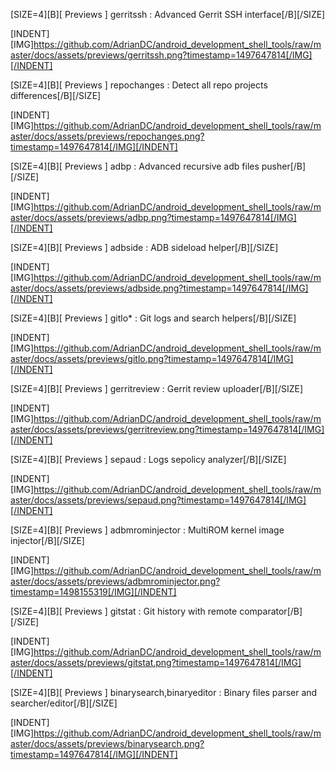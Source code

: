 [SIZE=4][B][ Previews ] gerritssh : Advanced Gerrit SSH interface[/B][/SIZE]

[INDENT][IMG]https://github.com/AdrianDC/android_development_shell_tools/raw/master/docs/assets/previews/gerritssh.png?timestamp=1497647814[/IMG][/INDENT]


[SIZE=4][B][ Previews ] repochanges : Detect all repo projects differences[/B][/SIZE]

[INDENT][IMG]https://github.com/AdrianDC/android_development_shell_tools/raw/master/docs/assets/previews/repochanges.png?timestamp=1497647814[/IMG][/INDENT]


[SIZE=4][B][ Previews ] adbp : Advanced recursive adb files pusher[/B][/SIZE]

[INDENT][IMG]https://github.com/AdrianDC/android_development_shell_tools/raw/master/docs/assets/previews/adbp.png?timestamp=1497647814[/IMG][/INDENT]


[SIZE=4][B][ Previews ] adbside : ADB sideload helper[/B][/SIZE]

[INDENT][IMG]https://github.com/AdrianDC/android_development_shell_tools/raw/master/docs/assets/previews/adbside.png?timestamp=1497647814[/IMG][/INDENT]


[SIZE=4][B][ Previews ] gitlo* : Git logs and search helpers[/B][/SIZE]

[INDENT][IMG]https://github.com/AdrianDC/android_development_shell_tools/raw/master/docs/assets/previews/gitlo.png?timestamp=1497647814[/IMG][/INDENT]


[SIZE=4][B][ Previews ] gerritreview : Gerrit review uploader[/B][/SIZE]

[INDENT][IMG]https://github.com/AdrianDC/android_development_shell_tools/raw/master/docs/assets/previews/gerritreview.png?timestamp=1497647814[/IMG][/INDENT]


[SIZE=4][B][ Previews ] sepaud : Logs sepolicy analyzer[/B][/SIZE]

[INDENT][IMG]https://github.com/AdrianDC/android_development_shell_tools/raw/master/docs/assets/previews/sepaud.png?timestamp=1497647814[/IMG][/INDENT]


[SIZE=4][B][ Previews ] adbmrominjector : MultiROM kernel image injector[/B][/SIZE]

[INDENT][IMG]https://github.com/AdrianDC/android_development_shell_tools/raw/master/docs/assets/previews/adbmrominjector.png?timestamp=1498155319[/IMG][/INDENT]


[SIZE=4][B][ Previews ] gitstat : Git history with remote comparator[/B][/SIZE]

[INDENT][IMG]https://github.com/AdrianDC/android_development_shell_tools/raw/master/docs/assets/previews/gitstat.png?timestamp=1497647814[/IMG][/INDENT]


[SIZE=4][B][ Previews ] binarysearch,binaryeditor : Binary files parser and searcher/editor[/B][/SIZE]

[INDENT][IMG]https://github.com/AdrianDC/android_development_shell_tools/raw/master/docs/assets/previews/binarysearch.png?timestamp=1497647814[/IMG][/INDENT]
